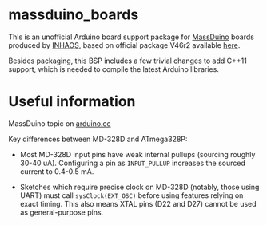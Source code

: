 # massduino_boards

This is an unofficial Arduino board support package for [MassDuino](http://www.inhaos.com/products.php?cPath=136)
boards produced by [INHAOS](http://www.inhaos.com/), based on official package V46r2 available [here](http://www.inhaos.com/download.php).

Besides packaging, this BSP includes a few trivial changes to add C++11 support, which is needed to compile
the latest Arduino libraries.

# Useful information

MassDuino topic on  [arduino.cc](https://forum.arduino.cc/index.php?topic=255512.0)

Key differences between MD-328D and ATmega328P:

 - Most MD-328D input pins have weak internal pullups (sourcing roughly 30-40 uA). Configuring a pin as `INPUT_PULLUP` increases the sourced current to 0.4-0.5 mA.
 
 - Sketches which require precise clock on MD-328D (notably, those using UART) must call `sysClock(EXT_OSC)` before using features relying on exact timing. This also means XTAL pins (D22 and D27) cannot be used as general-purpose pins.
 